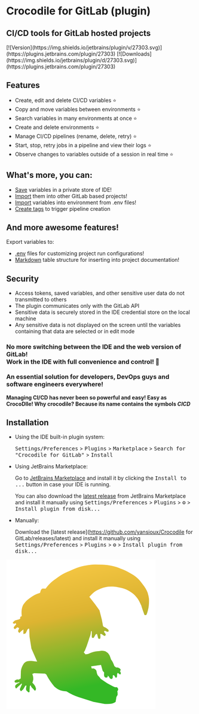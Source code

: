 # Crocodile for GitLab (plugin)
<h2>CI/CD tools for GitLab hosted projects</h2>
[![Version](https://img.shields.io/jetbrains/plugin/v/27303.svg)](https://plugins.jetbrains.com/plugin/27303)
[![Downloads](https://img.shields.io/jetbrains/plugin/d/27303.svg)](https://plugins.jetbrains.com/plugin/27303)
<h2>Features</h2>
<ul>
  <li>Create, edit and delete CI/CD variables ⭐️</li>
  <li>Copy and move variables between environments ⭐️</li>
  <li>Search variables in many environments at once ⭐️</li>
  <li>Create and delete environments ⭐️</li>
  <li>Manage CI/CD pipelines (rename, delete, retry) ⭐️</li>
  <li>Start, stop, retry jobs in a pipeline and view their logs ⭐️</li>
  <li>Observe changes to variables outside of a session in real time ⭐️</li>
</ul>
<h2>What's more, you can:</h2>
<ul>
  <li><u>Save</u> variables in a private store of IDE!</li>
  <li><u>Import</u> them into other GitLab based projects!</li>
  <li><u>Import</u> variables into environment from .env files!</li>
  <li><u>Create tags</u> to trigger pipeline creation️</li>
</ul>
<h2>And more awesome features!</h2>
Export variables to:
<ul>
  <li><u>.env</u> files for customizing project run configurations!</li>
  <li><u>Markdown</u> table structure for inserting into project documentation!</li>
</ul>
<h2>Security</h2>
<ul>
  <li>Access tokens, saved variables, and other sensitive user data do not transmitted to others</li>
  <li>The plugin communicates only with the GitLab API</li>
  <li>Sensitive data is securely stored in the IDE credential store on the local machine</li>
  <li>Any sensitive data is not displayed on the screen until the variables containing that data are selected or in edit mode</li>
</ul>

<h3>
No more switching between the IDE and the web version of GitLab!<br/>
Work in the IDE with full convenience and control! 🥳
<br/><br/>
An essential solution for developers, DevOps guys and software engineers everywhere!
</h3>
<b>Managing CI/CD has never been so powerful and easy! Easy as CrocoDIle!
Why crocodile? Because its name contains the symbols <i>CICD</i></b>

## Installation

- Using the IDE built-in plugin system:

  <kbd>Settings/Preferences</kbd> > <kbd>Plugins</kbd> > <kbd>Marketplace</kbd> > <kbd>Search for "Crocodile for GitLab"</kbd> >
  <kbd>Install</kbd>

- Using JetBrains Marketplace:

  Go to [JetBrains Marketplace](https://plugins.jetbrains.com/plugin/MARKETPLACE_ID) and install it by clicking the <kbd>Install to ...</kbd> button in case your IDE is running.

  You can also download the [latest release](https://plugins.jetbrains.com/plugin/MARKETPLACE_ID/versions) from JetBrains Marketplace and install it manually using
  <kbd>Settings/Preferences</kbd> > <kbd>Plugins</kbd> > <kbd>⚙️</kbd> > <kbd>Install plugin from disk...</kbd>

- Manually:

  Download the [latest release](https://github.com/yansioux/Crocodile for GitLab/releases/latest) and install it manually using
  <kbd>Settings/Preferences</kbd> > <kbd>Plugins</kbd> > <kbd>⚙️</kbd> > <kbd>Install plugin from disk...</kbd>



![Crocodile for GitLab logo](https://github.com/yansioux/Crocodile-for-GitLab-plugin/blob/main/Misc/Logo/200x200/pluginIcon.svg?raw=true)

